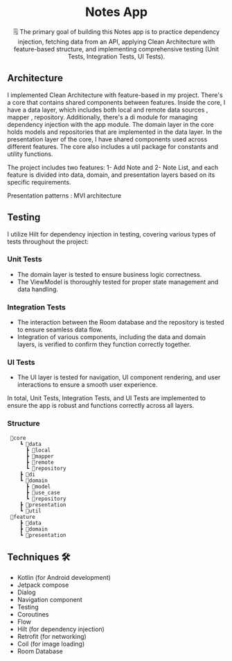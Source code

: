 
<h1 align="center">Notes App</h1>

<p align="center"> 🗒 The primary goal of building this Notes app is to practice dependency injection, fetching data from an API, applying Clean Architecture with feature-based structure, and implementing comprehensive testing (Unit Tests, Integration Tests, UI Tests). </p>



## Architecture
I implemented Clean Architecture with feature-based in my project. There's a core that contains shared components between features. Inside the core, I have a data layer, which includes both local and remote data sources , mapper , repository. Additionally, there's a di module for managing dependency injection with the app module. The domain layer in the core holds models and repositories that are implemented in the data layer. In the presentation layer of the core, I have shared components used across different features. The core also includes a util package for constants and utility functions.

The project includes two features: 1- Add Note and 2- Note List, and each feature is divided into data, domain, and presentation layers based on its specific requirements.

Presentation patterns : MVI architecture


## Testing
I utilize Hilt for dependency injection in testing, covering various types of tests throughout the project:

### Unit Tests
- The domain layer is tested to ensure business logic correctness.
- The ViewModel is thoroughly tested for proper state management and data handling.

### Integration Tests
- The interaction between the Room database and the repository is tested to ensure seamless data flow.
- Integration of various components, including the data and domain layers, is verified to confirm they function correctly together.

### UI Tests
- The UI layer is tested for navigation, UI component rendering, and user interactions to ensure a smooth user experience.
  
In total, Unit Tests, Integration Tests, and UI Tests are implemented to ensure the app is robust and functions correctly across all layers.




### Structure
```
 📂core
    ┗ 📂data
      ┣ 📂local
      ┣ 📂mapper
      ┣ 📂remote
      ┗ 📂repository
    ┣ 📂di
    ┗ 📂domain
      ┣ 📂model
      ┣ 📂use_case
      ┗ 📂repository
    ┣ 📂presentation
    ┗ 📂util
 📂feature
    ┣ 📂data
    ┣ 📂domain
    ┗ 📂presentation

```

## Techniques 🛠️
- Kotlin (for Android development)
- Jetpack compose
- Dialog
- Navigation component
- Testing
- Coroutines
- Flow
- Hilt (for dependency injection)
- Retrofit (for networking)
- Coil (for image loading)
- Room Database
